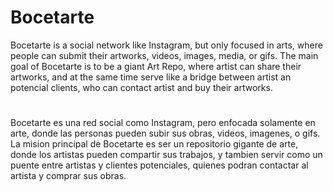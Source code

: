 # Bocetarte

Bocetarte is a social network like Instagram, but only focused in arts, where people can submit their artworks, videos, images, media, or gifs.
The main goal of Bocetarte is to be a giant Art Repo, where artist can share their artworks, and at the same time serve like a bridge between artist an potencial clients, who can contact artist and buy their artworks.

#

Bocetarte es una red social como Instagram, pero enfocada solamente en arte, donde las personas pueden subir sus obras, videos, imagenes, o gifs.
La mision principal de Bocetarte es ser un repositorio gigante de arte, donde los artistas pueden compartir sus trabajos, y tambien servir como un puente entre artistas y clientes potenciales, quienes podran contactar al artista y comprar sus obras.
